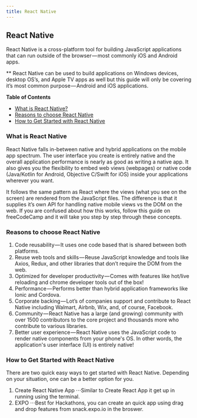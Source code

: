```yaml
---
title: React Native
---
```

## React Native

React Native is a cross-platform tool for building JavaScript applications that can run outside of the browser — most commonly iOS and Android apps.

** React Native can be used to build applications on Windows devices, desktop OS’s, and Apple TV apps as well but this guide will only be covering it’s most common purpose — Android and iOS applications.

**Table of Contents**
- [What is React Native?](#what-is-react-native)
- [Reasons to choose React Native](#reasons-to-choose-react-native)
- [How to Get Started with React Native](#how-to-get-started-with-react-native)

### What is React Native

React Native falls in-between native and hybrid applications on the mobile app spectrum. The user interface you create is entirely native and the overall application performance is nearly as good as writing a native app. It also gives you the flexibility to embed web views (webpages) or native code (Java/Kotlin for Android, Objective C/Swift for iOS) inside your applications wherever you want.

It follows the same pattern as React where the views (what you see on the screen) are rendered from the JavaScript files. The difference is that it supplies it’s own API for handling native mobile views vs the DOM on the web. If you are confused about how this works, follow this guide on freeCodeCamp and it will take you step by step through these concepts.

### Reasons to choose React Native

1. Code reusability — It uses one code based that is shared between both platforms.
1. Reuse web tools and skills — Reuse JavaScript knowledge and tools like Axios, Redux, and other libraries that don’t require the DOM from the web.
1. Optimized for developer productivity — Comes with features like hot/live reloading and chrome developer tools out of the box!
1. Performance — Performs better than hybrid application frameworks like Ionic and Cordova.
1. Corporate backing — Lot’s of companies support and contribute to React Native including Walmart, Airbnb, Wix, and, of course, Facebook.
1. Community — React Native has a large (and growing) community with over 1500 contributors to the core project and thousands more who contribute to various libraries.
1. Better user experience — React Native uses the JavaScript code to render native components from your phone's OS. In other words, the application's user interface (UI) is entirely native!

### How to Get Started with React Native

There are two quick easy ways to get started with React Native. Depending on your situation, one can be a better option for you. 

1. Create React Native App 
⋅⋅⋅Similar to Create React App it get up in running using the terminal.
1. EXPO 
⋅⋅⋅Best for Hackathons, you can create an quick app using drag and drop features from snack.expo.io in the broswer. 
